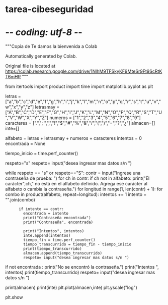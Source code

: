 # tarea-cibeseguridad
# -*- coding: utf-8 -*-
"""Copia de Te damos la bienvenida a Colab

Automatically generated by Colab.

Original file is located at
    https://colab.research.google.com/drive/1NlhM9TFSkyKF9MteSr9Ft9ScRtKT6mHR
"""

from itertools import product
import time
import matplotlib.pyplot  as plt


letras = ["a","b","c","d","e","f","g","h","i","j","k","l","m","n","o","p","q","r","s","t","u","v","w","x","y","z"]
letrasmay = ["A","B","C","D","E","F","G","H","I","J","K","L","M","N","O","P","Q","R","S","T","U","V","W","X","Y","Z"]
numeros = ["1","2","3","4","5","6","7","8","9"]
caracteres = [".","; ",",","!","$","#","%","&","/","(",")","=","?","¿"]
almacen=[]
inte=[]

alfabeto = letras + letrasmay + numeros + caracteres
intentos = 0
encontrada = None

tiempo_inicio = time.perf_counter()

respeto="s"
respeto= input("desea ingresar mas datos s/n ")

while respeto == "s" or respeto=="S":
  contr = input("Ingrese una contraseña de prueba: ")
  for ch in contr:
      if ch not in alfabeto:
          print("El carácter",ch," no está en el alfabeto definido. Agrega ese carácter al alfabeto o cambia la contraseña.")
  for longitud in range(1, len(contr) + 1):
      for combo in product(alfabeto, repeat=longitud):
          intentos += 1
          intento = "".join(combo)

          if intento == contr:
            encontrada = intento
            print("Contraseña encontrada")
            print("Contraseña", encontrada)

            print("Intentos", intentos)
            inte.append(intentos)
            tiempo_fin = time.perf_counter()
            tiempo_transcurrido = tiempo_fin - tiempo_inicio
            print(tiempo_transcurrido)
            almacen.append(tiempo_transcurrido)
            respeto= input("desea ingresar mas datos s/n ")

  if not encontrada :
    print("No se encontró la contraseña.")
    print("Intentos ", intentos)
    print(tiempo_transcurrido)
    respeto= input("desea ingresar mas datos s/n ")


print(almacen)
print(inte)
plt.plot(almacen,inte)
plt.yscale("log")

plt.show

